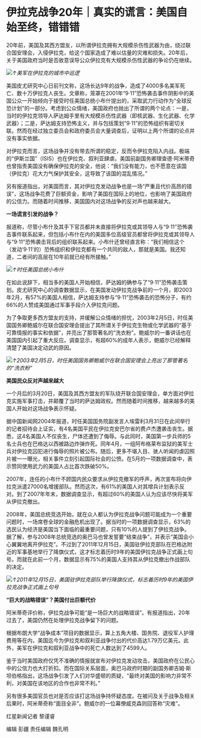 # 伊拉克战争20年｜真实的谎言：美国自始至终，错错错

20年前，美国及其西方盟友，以所谓伊拉克拥有大规模杀伤性武器为由，绕过联合国安理会，入侵伊拉克，给这个国家造成了难以估量的灾难和损失。20年后，关于美国政府当时是否故意误导公众伊拉克有大规模杀伤性武器的争论仍在继续。

![](https://inews.gtimg.com/om_bt/OXQVF20kxPW_G3DKAIbJxLODUQyFU0j4CJikExRmLlm4EAA/1000)_↑美军在伊拉克的城市中巡逻_

美国皮尤研究中心日前刊文称，这场长达9年的战争，造成了4000多名美军死亡、数十万伊拉克人丧生。文章称，笼罩在2001年“9·11”恐怖袭击事件阴影中的美国公众一开始倾向于接受时任美国总统小布什提出的，采取武力行动作为“全球反恐计划”的一部分。考虑到公众情绪，美国政府也抛出了所谓的两个论点：一是，当时的伊拉克领导人萨达姆手里有大规模杀伤性武器（即核武器、生化武器、化学武器）；二是，萨达姆支持恐怖主义，并与包括策划“9·11”的恐怖组织有密切关联。然而在经过独立委员会和政府委员会大量调查后，证明以上两个所谓的论点并没有事实依据。

对伊拉克而言，这场战争并没有带去所谓的稳定，反而令伊拉克陷入内战。极端的“伊斯兰国”（ISIS）也在伊拉克、叙利亚肆虐。美国前副国务卿理查德·阿米蒂奇也曾指责美国没有确保伊拉克的安全，他说：“我们没有能力，也不愿意在该国（伊拉克）花大力气保护其安全，这导致了该国的混乱情况。”

另有报道指出，对美国而言，其对伊拉克发动战争也是一场“严重且代价高昂的错误”，这场战争花费了巨额资金，影响了美国在国际上的地位，也影响了美国政府的公信力。而随着时间推移，美国国内对这场战争的反对声也越来越大。

**一场谎言引发的战争？**

报道称，尽管小布什及其手下官员都并未直接将伊拉克或其领导人与“9·11”恐怖袭击事件联系起来，但包括小布什在内的美国多位高级官员都曾将伊拉克或其领导人与“9·11”恐怖袭击背后的组织联系起来。小布什还曾经直言称：“我们相信这个（发动‘9·11’的）恐怖组织和伊拉克都有一个共同的敌人，那就是美国。我还知道，二者间的高层在10年前就已经有所接触。”

![](https://inews.gtimg.com/om_bt/O8cB8kFTd2fcjtmFknRZFgQW9dHyPbE657pk7zGJ1LUpIAA/1000)_↑时任美国总统小布什_

在如此说辞下，相当多的美国人开始相信，萨达姆的确参与了“9·11”恐怖袭击策划。皮尤研究中心的调查数据显示，在美国发动伊拉克战争前的一个月，即2003年2月，有57%的美国人相信，萨达姆支持参与“9·11”恐怖袭击的恐怖分子，有约66%的人赞成美国通过军事手段介入伊拉克问题。

为了争取更多西方盟友的支持，并缓解公众情绪的担忧，2003年2月5日，时任美国国务卿鲍威尔在联合国安理会提出了其所谓关于伊拉克生物或化学武器的“基于可靠情报的事实和依据”，并亮出了那管著名的“洗衣粉”。鲍威尔的一番讲话也在美国国内引起了重大反应。调查显示，有超60%的成年人表示，鲍威尔已经解释清楚了美国决定动武的原因。

![](https://inews.gtimg.com/om_bt/Ogtk4f1mKd5fRLs7g9Jjm3T5MqoXjTFLDRW24SxBsC2qoAA/1000)_↑2003年2月5日，时任美国国务卿鲍威尔在联合国安理会上亮出了那管著名的“洗衣粉”_

**美国民众反对声越来越大**

一个月后的3月20日，美国及其西方盟友的军队绕开联合国安理会，单方面对伊拉克实施军事打击，并颠覆了当时的萨达姆政权。然而随着时间推移，越来越多的美国人开始对这场战争表示怀疑。

据中国新闻网2004年报道，时任美国国务院副发言人埃雷利3月31日在此间举行的记者招待会上证实，有4名美国平民在伊拉克安巴尔省的费卢杰遭袭击丧生。据悉，这4名美国人不仅丧生，尸体还遭到了侮辱。与此同时，美国第一步兵师的5名士兵也在巴格达以西被路边炸弹炸死。同年4月，一组阿布格莱布监狱的美军士兵对伊拉克囚犯进行侮辱的照片被公布。随后，更多不堪入目、骇人听闻的虐囚照片被一一曝光，相关事件立刻引起国际社会的公愤。在5月的一项数据调查中，表示赞同使用武力的美国人占比首次跌破50%。

2007年，连任的小布什不顾国内民众要求从伊拉克撤军的呼声，再次宣布将向伊拉克派遣27000名增援部队。然而这次，有61%的美国人对其增兵计划表示反对。到了2007年年末，数据调查显示，有超过60%的美国人认为应该尽快将美军从伊拉克撤出。

2008年，美国总统竞选开始，就在众人都认为伊拉克战争问题可能成为一个重要问题时，一场席卷全球的金融危机出现了。据当时的一项数据调查显示，63%的选民认为经济是美国当下面临的最重要问题，只有10%的人提到了伊拉克战争。据了解，参与2008年总统竞选的奥巴马也曾发誓要“结束战争”，并表示“美国会小心翼翼地离开伊拉克”。不过到了2011年12月15日，美国驻伊拉克部队在巴格达附近的军事基地举行了降旗仪式，这才标志着历时9年的美国伊拉克战争正式画上句号。而就在此前一个月，数据显示有75%的美国人支持其从伊拉克撤出作战部队的决定。

![](https://inews.gtimg.com/om_bt/OpOXeBAAEFZviE4kyDA2ZlihXasrTBEFEH_WwPtaXAQZkAA/1000)_↑2011年12月15日，美国驻伊拉克部队举行降旗仪式，标志着历时9年的美国伊拉克战争正式画上句号_

**“巨大的战略错误”？美国付出巨额代价**

阿米蒂奇评价称，伊拉克战争可能“是一场巨大的战略错误”。有报道指出，20年过去了，美国仍然在处理伊拉克战争留下的问题。

根据布朗大学“战争成本”项目的数据显示，算上五角大楼、国务院、退役军人护理费用等在内，美国迄今为伊拉克和叙利亚战争付出的代价高达1.79万亿美元。此外，美军在伊拉克和叙利亚战争中的死亡人数达到了4599人。

鉴于当时美国政府仅凭不准确的情报就宣布对伊拉克发动攻击，美国政府在公民心中的公信力也大打折扣。而在国际关系层面，奥巴马政府时期的副国务卿吉姆·斯坦伯格指出，这场战争引发了人们对华盛顿的质疑，“最终对美国的影响力非常不利，对美国在该地区的合作也非常不利。”

另有很多美国官员也对是否应该打这场战争持怀疑态度。在被问及关于战争及相关后果时，阿米蒂奇称“面目全非”。鲍威尔的一位幕僚威克森则回答称“灾难”。

红星新闻记者 黎谨睿

编辑 彭疆 责任编辑 魏孔明

